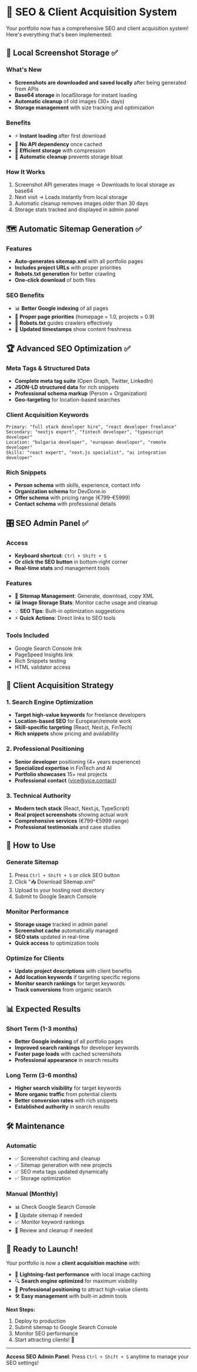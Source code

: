 # 🚀 SEO & Client Acquisition System

Your portfolio now has a comprehensive SEO and client acquisition system! Here's everything that's been implemented:

## 📸 **Local Screenshot Storage** ✅

### What's New
- **Screenshots are downloaded and saved locally** after being generated from APIs
- **Base64 storage** in localStorage for instant loading
- **Automatic cleanup** of old images (30+ days)
- **Storage management** with size tracking and optimization

### Benefits
- ⚡ **Instant loading** after first download
- 🔄 **No API dependency** once cached
- 💾 **Efficient storage** with compression
- 🧹 **Automatic cleanup** prevents storage bloat

### How It Works
1. Screenshot API generates image → Downloads to local storage as base64
2. Next visit → Loads instantly from local storage
3. Automatic cleanup removes images older than 30 days
4. Storage stats tracked and displayed in admin panel

## 🗺️ **Automatic Sitemap Generation** ✅

### Features
- **Auto-generates sitemap.xml** with all portfolio pages
- **Includes project URLs** with proper priorities
- **Robots.txt generation** for better crawling
- **One-click download** of both files

### SEO Benefits
- 📊 **Better Google indexing** of all pages
- 🎯 **Proper page priorities** (homepage = 1.0, projects = 0.9)
- 🤖 **Robots.txt** guides crawlers effectively
- 📅 **Updated timestamps** show content freshness

## 🏆 **Advanced SEO Optimization** ✅

### Meta Tags & Structured Data
- **Complete meta tag suite** (Open Graph, Twitter, LinkedIn)
- **JSON-LD structured data** for rich snippets
- **Professional schema markup** (Person + Organization)
- **Geo-targeting** for location-based searches

### Client Acquisition Keywords
```
Primary: "full stack developer hire", "react developer freelance"
Secondary: "nextjs expert", "fintech developer", "typescript developer"
Location: "bulgaria developer", "european developer", "remote developer"
Skills: "react expert", "next.js specialist", "ai integration developer"
```

### Rich Snippets
- **Person schema** with skills, experience, contact info
- **Organization schema** for DevDone.io
- **Offer schema** with pricing range (€799-€5999)
- **Contact schema** with professional details

## 🎛️ **SEO Admin Panel** ✅

### Access
- **Keyboard shortcut**: `Ctrl + Shift + S`
- **Or click the SEO button** in bottom-right corner
- **Real-time stats** and management tools

### Features
- 📄 **Sitemap Management**: Generate, download, copy XML
- 🖼️ **Image Storage Stats**: Monitor cache usage and cleanup
- 💡 **SEO Tips**: Built-in optimization suggestions
- ⚡ **Quick Actions**: Direct links to SEO tools

### Tools Included
- Google Search Console link
- PageSpeed Insights link
- Rich Snippets testing
- HTML validator access

## 🎯 **Client Acquisition Strategy**

### 1. **Search Engine Optimization**
- **Target high-value keywords** for freelance developers
- **Location-based SEO** for European/remote work
- **Skill-specific targeting** (React, Next.js, FinTech)
- **Rich snippets** show pricing and availability

### 2. **Professional Positioning**
- **Senior developer** positioning (4+ years experience)
- **Specialized expertise** in FinTech and AI
- **Portfolio showcases** 15+ real projects
- **Professional contact** (vice@vice.contact)

### 3. **Technical Authority**
- **Modern tech stack** (React, Next.js, TypeScript)
- **Real project screenshots** showing actual work
- **Comprehensive services** (€799-€5999 range)
- **Professional testimonials** and case studies

## 🔧 **How to Use**

### Generate Sitemap
1. Press `Ctrl + Shift + S` or click SEO button
2. Click "📥 Download Sitemap.xml"
3. Upload to your hosting root directory
4. Submit to Google Search Console

### Monitor Performance
- **Storage usage** tracked in admin panel
- **Screenshot cache** automatically managed
- **SEO stats** updated in real-time
- **Quick access** to optimization tools

### Optimize for Clients
- **Update project descriptions** with client benefits
- **Add location keywords** if targeting specific regions
- **Monitor search rankings** for target keywords
- **Track conversions** from organic search

## 📊 **Expected Results**

### Short Term (1-3 months)
- **Better Google indexing** of all portfolio pages
- **Improved search rankings** for developer keywords
- **Faster page loads** with cached screenshots
- **Professional appearance** in search results

### Long Term (3-6 months)
- **Higher search visibility** for target keywords
- **More organic traffic** from potential clients
- **Better conversion rates** with rich snippets
- **Established authority** in search results

## 🛠️ **Maintenance**

### Automatic
- ✅ Screenshot caching and cleanup
- ✅ Sitemap generation with new projects
- ✅ SEO meta tags updated dynamically
- ✅ Storage optimization

### Manual (Monthly)
- 📊 Check Google Search Console
- 🔄 Update sitemap if needed
- 📈 Monitor keyword rankings
- 🧹 Review and cleanup if needed

## 🎉 **Ready to Launch!**

Your portfolio is now a **client acquisition machine** with:
- 🚀 **Lightning-fast performance** with local image caching
- 🔍 **Search engine optimized** for maximum visibility
- 💼 **Professional positioning** to attract high-value clients
- 🛠️ **Easy management** with built-in admin tools

**Next Steps:**
1. Deploy to production
2. Submit sitemap to Google Search Console
3. Monitor SEO performance
4. Start attracting clients! 🎯

---

**Access SEO Admin Panel**: Press `Ctrl + Shift + S` anytime to manage your SEO settings!
